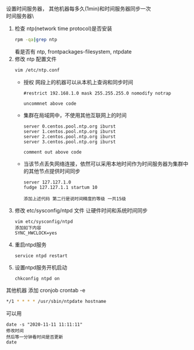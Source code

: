 设置时间服务器， 其他机器每多久(1min)和时间服务器同步一次\
时间服务器\
1. 检查 ntp(network time protocol)是否安装
    ```bash
    rpm -qa|grep ntp
    ```
    看是否有 ntp, frontpackages-filesystem, ntpdate 
2. 修改 ntp 配置文件
    ```bash
    vim /etc/ntp.conf
    ```
    * 授权 网段上的机器可以从本机上查询和同步时间
        ```
        #restrict 192.168.1.0 mask 255.255.255.0 nomodify notrap
        
        uncommnet above code
        ```
    * 集群在局域网中，不使用其他互联网上的时间
        ```
        server 0.centos.pool.ntp.org iburst
        server 1.centos.pool.ntp.org iburst
        server 2.centos.pool.ntp.org iburst
        server 3.centos.pool.ntp.org iburst

        comment out above code
        ```
    * 当该节点丢失网络连接，依然可以采用本地时间作为时间服务器为集群中的其他节点提供时间同步
        ```
        server 127.127.1.0
        fudge 127.127.1.1 startum 10

        添加上述代码 第二行是说时间精度的等级 一共15级
        ```
3. 修改 etc/sysconfig/ntpd 文件 让硬件时间和系统时间同步
    ```
    vim etc/sysconfig/ntpd
    添加如下内容
    SYNC_HWCLOCK=yes
    ```
4. 重启ntpd服务
    ```
    service ntpd restart
    ```
5. 设置ntpd服务开机启动
    ```
    chkconfig ntpd on
    ```




其他机器
添加 cronjob
crontab -e
```bash
*/1 * * * * /usr/sbin/ntpdate hostname
```

可以用 
```
date -s "2020-11-11 11:11:11"
修改时间
然后等一分钟看时间是否更新
date
```